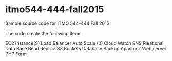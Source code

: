 # itmo544-444-fall2015
Sample source code for ITMO 544-444 Fall 2015

The code create the following items:

EC2 Instance(S)
Load Balancer
Auto Scale (3)
Cloud Watch
SNS
Rleational Data Base
Read Replica
S3 Buckets
Database Backup
Apache 2 Web server
PHP Form
